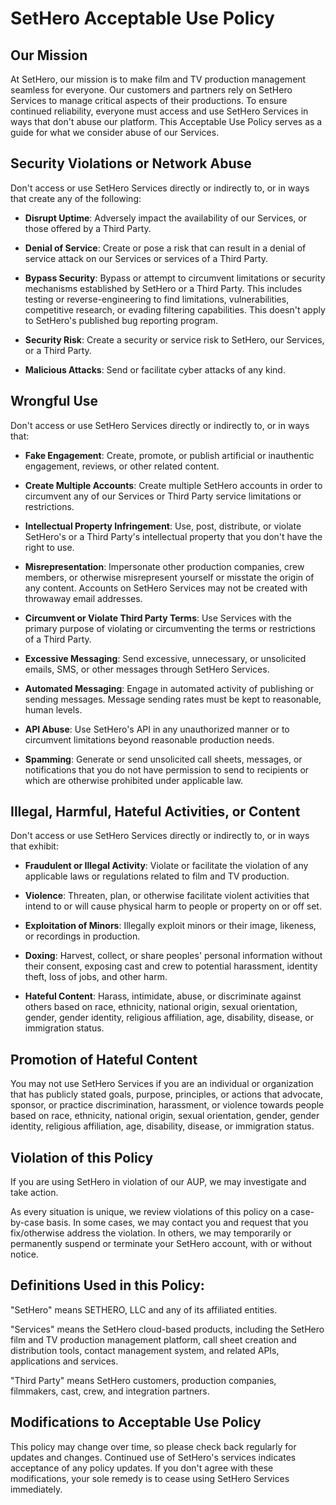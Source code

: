 # SetHero Acceptable Use Policy

## Our Mission

At SetHero, our mission is to make film and TV production management seamless for everyone. Our customers and partners rely on SetHero Services to manage critical aspects of their productions. To ensure continued reliability, everyone must access and use SetHero Services in ways that don't abuse our platform. This Acceptable Use Policy serves as a guide for what we consider abuse of our Services.

## Security Violations or Network Abuse

Don't access or use SetHero Services directly or indirectly to, or in ways that create any of the following:

- **Disrupt Uptime**: Adversely impact the availability of our Services, or those offered by a Third Party.

- **Denial of Service**: Create or pose a risk that can result in a denial of service attack on our Services or services of a Third Party.

- **Bypass Security**: Bypass or attempt to circumvent limitations or security mechanisms established by SetHero or a Third Party. This includes testing or reverse-engineering to find limitations, vulnerabilities, competitive research, or evading filtering capabilities. This doesn't apply to SetHero's published bug reporting program.

- **Security Risk**: Create a security or service risk to SetHero, our Services, or a Third Party.

- **Malicious Attacks**: Send or facilitate cyber attacks of any kind.

## Wrongful Use

Don't access or use SetHero Services directly or indirectly to, or in ways that:

- **Fake Engagement**: Create, promote, or publish artificial or inauthentic engagement, reviews, or other related content.

- **Create Multiple Accounts**: Create multiple SetHero accounts in order to circumvent any of our Services or Third Party service limitations or restrictions.

- **Intellectual Property Infringement**: Use, post, distribute, or violate SetHero's or a Third Party's intellectual property that you don't have the right to use.

- **Misrepresentation**: Impersonate other production companies, crew members, or otherwise misrepresent yourself or misstate the origin of any content. Accounts on SetHero Services may not be created with throwaway email addresses.

- **Circumvent or Violate Third Party Terms**: Use Services with the primary purpose of violating or circumventing the terms or restrictions of a Third Party.

- **Excessive Messaging**: Send excessive, unnecessary, or unsolicited emails, SMS, or other messages through SetHero Services.

- **Automated Messaging**: Engage in automated activity of publishing or sending messages. Message sending rates must be kept to reasonable, human levels.

- **API Abuse**: Use SetHero's API in any unauthorized manner or to circumvent limitations beyond reasonable production needs.

- **Spamming**: Generate or send unsolicited call sheets, messages, or notifications that you do not have permission to send to recipients or which are otherwise prohibited under applicable law.


## Illegal, Harmful, Hateful Activities, or Content

Don't access or use SetHero Services directly or indirectly to, or in ways that exhibit:

- **Fraudulent or Illegal Activity**: Violate or facilitate the violation of any applicable laws or regulations related to film and TV production.

- **Violence**: Threaten, plan, or otherwise facilitate violent activities that intend to or will cause physical harm to people or property on or off set.

- **Exploitation of Minors**: Illegally exploit minors or their image, likeness, or recordings in production.

- **Doxing**: Harvest, collect, or share peoples' personal information without their consent, exposing cast and crew to potential harassment, identity theft, loss of jobs, and other harm.

- **Hateful Content**: Harass, intimidate, abuse, or discriminate against others based on race, ethnicity, national origin, sexual orientation, gender, gender identity, religious affiliation, age, disability, disease, or immigration status.

## Promotion of Hateful Content

You may not use SetHero Services if you are an individual or organization that has publicly stated goals, purpose, principles, or actions that advocate, sponsor, or practice discrimination, harassment, or violence towards people based on race, ethnicity, national origin, sexual orientation, gender, gender identity, religious affiliation, age, disability, disease, or immigration status.

## Violation of this Policy

If you are using SetHero in violation of our AUP, we may investigate and take action.

As every situation is unique, we review violations of this policy on a case-by-case basis. In some cases, we may contact you and request that you fix/otherwise address the violation. In others, we may temporarily or permanently suspend or terminate your SetHero account, with or without notice.

## Definitions Used in this Policy:

"SetHero" means SETHERO, LLC and any of its affiliated entities.

"Services" means the SetHero cloud-based products, including the SetHero film and TV production management platform, call sheet creation and distribution tools, contact management system, and related APIs, applications and services.

"Third Party" means SetHero customers, production companies, filmmakers, cast, crew, and integration partners.

## Modifications to Acceptable Use Policy

This policy may change over time, so please check back regularly for updates and changes. Continued use of SetHero's services indicates acceptance of any policy updates. If you don't agree with these modifications, your sole remedy is to cease using SetHero Services immediately.
